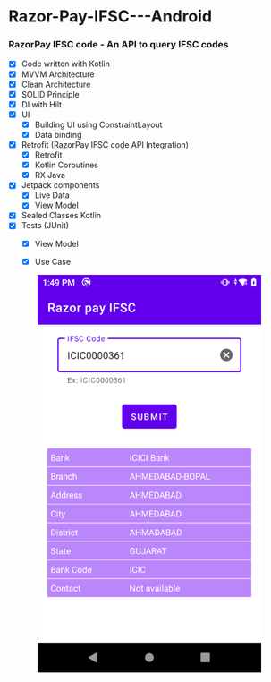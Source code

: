 # Razor-Pay-IFSC---Android
### RazorPay IFSC code - An API to query IFSC codes

- [X] Code written with Kotlin
- [X] MVVM Architecture  
- [X] Clean Architecture
- [X] SOLID Principle
- [X] DI with Hilt
- [X] UI
    - [X] Building UI using ConstraintLayout
    - [X] Data binding
- [X] Retrofit (RazorPay IFSC code API Integration)
    - [X] Retrofit
    - [X] Kotlin Coroutines
    - [X] RX Java
- [X] Jetpack components
    - [X] Live Data
    - [X] View Model
- [X] Sealed Classes Kotlin
- [X] Tests (JUnit)
    - [X] View Model
    - [X] Use Case



<div align="center">
    <img src="https://raw.githubusercontent.com/ShaktiSubhraPSwain/Razor-Pay-IFSC---Android/main/screenshots/razorpay_ifsc.png" width = "400"/> 
</div>
  

